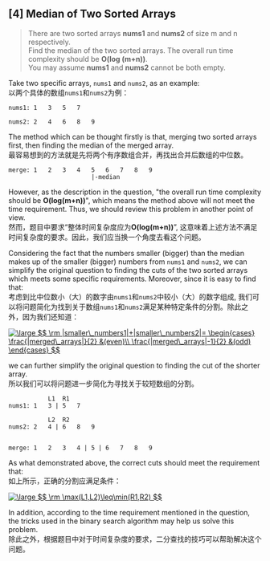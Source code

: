 ## [4] Median of Two Sorted Arrays

> There are two sorted arrays **nums1** and **nums2** of size m and n respectively.<br>
> Find the median of the two sorted arrays. The overall run time complexity should be **O(log (m+n))**.<br>
> You may assume **nums1** and **nums2** cannot be both empty.

Take two specific arrays, `nums1` and `nums2`, as an example:<br>
以两个具体的数组`nums1`和`nums2`为例：
```
nums1: 1   3   5   7

nums2: 2   4   6   8   9
```
The method which can be thought firstly is that, merging two sorted arrays first, then finding the median of the merged array. <br>
最容易想到的方法就是先将两个有序数组合并，再找出合并后数组的中位数。
```
merge: 1   2   3   4   5   6   7   8   9
                       |-median
```
However, as the description in the question, "the overall run time complexity should be **O(log(m+n))**", which means the method above will not meet the time requirement. Thus, we should review this problem in another point of view.<br>
然而，题目中要求“整体时间复杂度应为**O(log(m+n))**”, 这意味着上述方法不满足时间复杂度的要求。因此，我们应当换一个角度去看这个问题。

Considering the fact that the numbers smaller (bigger) than the median makes up of the smaller (bigger) numbers from `nums1` and `nums2`, we can simplify the original question to finding the cuts of the two sorted arrays which meets some specific requirements. Moreover, since it is easy to find that:<br>
考虑到比中位数小（大）的数字由`nums1`和`nums2`中较小（大）的数字组成, 我们可以将问题简化为找到关于数组`nums1`和`nums2`满足某种特定条件的分割。除此之外，因为我们还知道：

<a href="https://www.codecogs.com/eqnedit.php?latex=\inline&space;\bg_white&space;\large&space;$$&space;\rm&space;|smaller\_numbers1|&plus;|smaller\_numbers2|=&space;\begin{cases}&space;\frac{|merged\_arrays|}{2}&space;&(even)\\&space;\frac{|merged\_arrays|-1}{2}&space;&(odd)&space;\end{cases}&space;$$" target="_blank"><img src="https://latex.codecogs.com/svg.latex?\inline&space;\bg_white&space;\large&space;$$&space;\rm&space;|smaller\_numbers1|&plus;|smaller\_numbers2|=&space;\begin{cases}&space;\frac{|merged\_arrays|}{2}&space;&(even)\\&space;\frac{|merged\_arrays|-1}{2}&space;&(odd)&space;\end{cases}&space;$$" title="\large $$ \rm |smaller\_numbers1|+|smaller\_numbers2|= \begin{cases} \frac{|merged\_arrays|}{2} &(even)\\ \frac{|merged\_arrays|-1}{2} &(odd) \end{cases} $$" /></a>

we can further simplify the original question to finding the cut of the shorter array.<br>
所以我们可以将问题进一步简化为寻找关于较短数组的分割。

```
           L1  R1
nums1: 1   3 | 5   7

           L2  R2
nums2: 2   4 | 6   8   9


merge: 1   2   3   4 | 5 | 6   7   8   9
```

As what demonstrated above, the correct cuts should meet the requirement that:<br>
如上所示，正确的分割应满足条件：

<a href="https://www.codecogs.com/eqnedit.php?latex=\inline&space;\bg_white&space;\large&space;$$&space;\rm&space;\max(L1,L2)\leq\min(R1,R2)&space;$$" target="_blank"><img src="https://latex.codecogs.com/svg.latex?\inline&space;\bg_white&space;\large&space;$$&space;\rm&space;\max(L1,L2)\leq\min(R1,R2)&space;$$" title="\large $$ \rm \max(L1,L2)\leq\min(R1,R2) $$" /></a>

In addition, according to the time requirement mentioned in the question, the tricks used in the binary search algorithm may help us solve this problem.<br>
除此之外，根据题目中对于时间复杂度的要求，二分查找的技巧可以帮助解决这个问题。